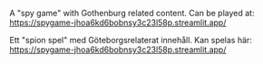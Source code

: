 A "spy game" with Gothenburg related content. Can be played at: https://spygame-jhoa6kd6bobnsy3c23l58p.streamlit.app/

Ett "spion spel" med Göteborgsrelaterat innehåll. Kan spelas här: https://spygame-jhoa6kd6bobnsy3c23l58p.streamlit.app/
